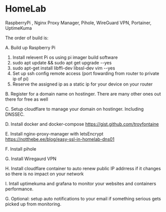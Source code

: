 # HomeLab
RaspberryPi , Nginx Proxy Manager, Pihole, WireGuard VPN, Portainer, UptimeKuma

The order of build is:

A. Build up Raspberry Pi
   1. Install relevent Pi os using pi imager build software
   2. sudo apt update && sudo apt get upgrade --yes
   3. sudo apt-get install libffi-dev libssl-dev vim --yes
   4. Set up ssh config remote access (port fowarding from router to private ip of pi)
   5. Reserve the assigned ip as a static ip for your device on your router

B. Register for a domain name on hostinger. There are many other ones out there for free as well

C. Setup cloudflare to manage your domain on hostinger. Including DNSSEC.

D. Install docker and docker-compose
    https://gist.github.com/troyfontaine
  

E. Install nginx-proxy-manager with letsEncrypt
   https://notthebe.ee/blog/easy-ssl-in-homelab-dns01

F. Install pihole

G. Install Wiregaurd VPN

H. Install cloudflare container to auto renew public IP addrress if it changes so there is no impact on your network

I. Intall uptimekuma and grafana to monitor your websites and containers performance.

G. Optional: setup auto notifications to your email if something serious gets picked up from monitoring.


 


      

